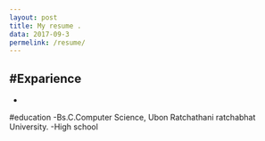 ```yaml
---
layout: post
title: My resume .
data: 2017-09-3
permelink: /resume/
---
```


#Exparience
-
-

#education
-Bs.C.Computer Science, Ubon Ratchathani ratchabhat University.
-High school
